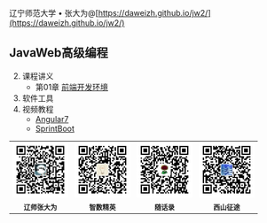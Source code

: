 辽宁师范大学 &bull; 张大为@[https://daweizh.github.io/jw2/](https://daweizh.github.io/jw2/)

## JavaWeb高级编程

2. 课程讲义
    - 第01章 [前端开发环境](2020/handout/01/front-env.html)
    <!-- 
    - 第02章 [-](2020/02/)
    - 第03章 [-](2020/03/)
    - 第04章 [-](2020/04/)
    - 第05章 [-](2020/05/)
    - 第06章 [-](2020/06/) 
    -->
2. 软件工具
3. 视频教程
    - [Angular7](2020/tutorial/angular7.html)
    - [SprintBoot](2020/tutorial/springboot.html)

<table style="border:0px;font-size:12px;">
  <tr>
    <td style="border:0px;"> <img src="assets/me/img/zdw.jpg" width="100"> </td>
    <td style="border:0px;"> <img src="assets/me/img/idea.jpg" width="100"> </td>
    <td style="border:0px;"> <img src="assets/me/img/shl.jpg" width="100"> </td>
    <td style="border:0px;"> <img src="assets/me/img/xszt.jpg" width="100"> </td>
  </tr>
  <tr>
    <th style="border:0px;">辽师张大为</th><th style="border:0px;">智数精英</th>
    <th style="border:0px;">随话录</th><th style="border:0px;">西山征途</th>
  </tr>
</table>
